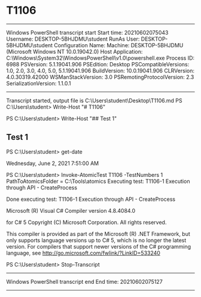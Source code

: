 # T1106

**********************
Windows PowerShell transcript start
Start time: 20210602075043
Username: DESKTOP-5BHJDMU\student
RunAs User: DESKTOP-5BHJDMU\student
Configuration Name: 
Machine: DESKTOP-5BHJDMU (Microsoft Windows NT 10.0.19042.0)
Host Application: C:\Windows\System32\WindowsPowerShell\v1.0\powershell.exe
Process ID: 6988
PSVersion: 5.1.19041.906
PSEdition: Desktop
PSCompatibleVersions: 1.0, 2.0, 3.0, 4.0, 5.0, 5.1.19041.906
BuildVersion: 10.0.19041.906
CLRVersion: 4.0.30319.42000
WSManStackVersion: 3.0
PSRemotingProtocolVersion: 2.3
SerializationVersion: 1.1.0.1
**********************
Transcript started, output file is C:\Users\student\Desktop\T1106.md
PS C:\Users\student> Write-Host "# T1106"

PS C:\Users\student> Write-Host "## Test 1"

## Test 1
PS C:\Users\student> get-date

Wednesday, June 2, 2021 7:51:00 AM


PS C:\Users\student> Invoke-AtomicTest T1106 -TestNumbers 1
PathToAtomicsFolder = C:\Tools\atomics
Executing test:
T1106-1 Execution through API - CreateProcess

Done executing test:
T1106-1 Execution through API - CreateProcess

Microsoft (R) Visual C# Compiler version 4.8.4084.0

for C# 5
Copyright (C) Microsoft Corporation. All rights reserved.



This compiler is provided as part of the Microsoft (R) .NET Framework, but only supports language versions up to C# 5, which is no longer the latest version. For compilers that support newer versions of the C# programming language, see http://go.microsoft.com/fwlink/?LinkID=533240

PS C:\Users\student> Stop-Transcript
**********************
Windows PowerShell transcript end
End time: 20210602075127
**********************
